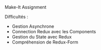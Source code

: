 Make-It Assignment

Difficultés :
* Gestion Asynchrone
* Connection Redux avec les Components
* Gestion du State avec Redux
* Compréhension de Redux-Form